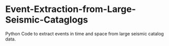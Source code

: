 # Event-Extraction-from-Large-Seismic-Cataglogs
Python Code to extract events in time and space from large seismic catalog data. 
